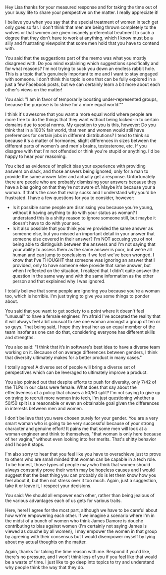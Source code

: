 Hey Lisa thanks for your measured response and for taking the time out of your busy life to share your perspective on the matter. I really appreciate it!

I believe you when you say that the special treatment of women in tech get only goes so far. I don't think that men are being thrown completely to the wolves or that women are given insanely preferential treatment to such a degree that they don't have to work at anything, which I know must be a silly and frustrating viewpoint that some men hold that you have to contend with.

You said that the suggestions part of the memo was what you mostly disagreed with. Do you mind explaining which suggestions specifically and for what reasons? I'm not trying to suck you down an endless rabbit hole. This is a topic that's genuinely important to me and I want to stay engaged with someone. I don't think this topic is one that can be fully explored in a just a few Facebook posts, but we can certainly learn a bit more about each other's views on the matter!

You said: "I am in favor of temporarily boosting under-represented groups, because the purpose is to strive for a more equal world.""

I think it's awesome that you want a more equal world where people are more free to do the things that they want without being locked-in to certain domains due to social norms. My question to you is this, however: Do you think that in a 100% fair world, that men and women would still have preferences for certain jobs in different distributions? I tend to think so because it's a matter of hormones, slight differences in sizes between the different parts of women's and men's brains, testosterone, etc. If you disagree with that I'm not offended or think you're stupid or anything. I'd be happy to hear your reasoning.

You cited as evidence of implicit bias your experience with providing answers on slack, and those answers being ignored, only for a man to provide the same answer later and actually get a response. Unfortunately there are people who are probably dismissing your answers because they have a bias going on that they're not aware of. Maybe it's because your a woman. If that's the case that really sucks and I understand why you'd be frustrated. I have a few questions for you to consider, however:
- Is it possible some people are dismissing you because you're young, without it having anything to do with your status as woman? I understand this is a shitty reason to ignore someone still, but maybe it doesn't have to do with your sex.
- Is it also possible that you think you've provided the same answer as someone else, but you missed an important detail in your answer that someone else covered in their answer? I'm NOT accusing you of not being able to distinguish between the answers and I'm not saying that your ability to assess them as the same answer is poor, but we're all human and can jump to conclusions if we feel we've been wronged. I know that I've THOUGHT that someone was ignoring an answer that I provided, only to have someone else provide that same answer, but when I reflected on the situation, I realized that I didn't quite answer the question in the same way and with the same information as the other person and that explained why I was ignored.

I totally believe that some people are ignoring you because you're a woman too, which is horrible. I'm just trying to give you some things to ponder about.

You said that you want to get society to a point where it doesn't feel "unusual" to have a female engineer. I'm afraid I've accepted the reality that it will always feel a bit unusual to see one woman amongst a group of ten or so guys. That being said, I hope they treat her as an equal member of the team insofar as one can do that, considering everyone has different skills and strengths.

You also said: "I think that it’s in software's best idea to have a diverse team working on it. Because of on average differences between genders, I think that diversity ultimately makes for a better product in many cases."

I totally agree! A diverse set of people will bring a diverse set of perspectives which can be leveraged to ultimately improve a product.

You also pointed out that despite efforts to push for diversity, only 7/42 of the TLPs in our class were female. What does that say about the effectiveness of a policy that chases a 50/50 split? I'm not saying to give up on trying to recruit more women into tech, I'm just questioning whether a 50/50 split is a reasonable or even an obtainable goal given the differences in interests between men and women.

I don't believe that you were chosen purely for your gender. You are a very smart woman who is going to be very successful because of your strong character and genuine effort! It pains me that some men will look at a woman engineer and think to themselves, "that woman is only here because of her vagina," without even looking into her merits. That's shitty behavior and I hope it stops.

I'm also sorry to hear that you feel like you have to overachieve just to prove to others who are small minded that woman can be capable in a tech role. To be honest, those types of people may who think that women should always constantly prove their worth may be hopeless causes and I would suggest that the best thing you can probably do is let them know how you feel about it, but then not stress over it too much. Again, just a suggestion, take it or leave it, I respect your decisions.

You said: We should all empower each other, rather than being jealous of the various advantages each of us gets for various traits.

Here, here! I agree for the most part, although we have to be careful about how we're empowering each other. If we imagine a scenario where I'm in the midst of a bunch of women who think James Damore is douche contributing to bias against women (I'm certainly not saying James is viewed as douche by all women), I may empower the women in that group by agreeing with their consensus but I would disempower myself by lying about my actual thoughts on the matter.

Again, thanks for taking the time reason with me. Respond if you'd like, there's no pressure, and I won't think less of you if you feel like that would be a waste of time. I just like to go deep into topics to try and understand why people think the way that they do.
